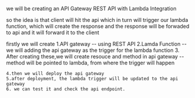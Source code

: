 we will be creating an API Gateway REST API with Lambda Integration

so the idea is that 
    client will hit the api which in turn will trigger our lambda function, which will create the response and the response will be forwaded to api and it will forward it to the client

firstly we will create
    1.API gateway
        -- using REST API
    2.Lamda Function
        --we will adding the api gateway as the trigger for the lambda function
    3. After creating these,we will create resouce and method in api gateway
        -- method will be pointed to lambda, from where the trigger will happen

    4.then we will deploy the api gateway
    5.after deployment, the lambda trigger will be updated to the api gateway
    6. we can test it and check the api endpoint.
